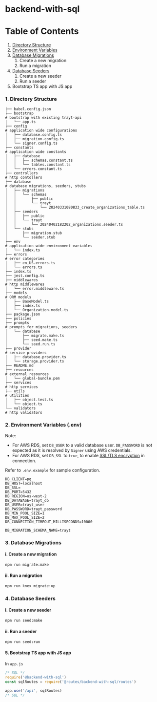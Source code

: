 # backend-with-sql

# Table of Contents
1. [Directory Structure](#directory-structure)
2. [Environment Variables](#environment-variables)
3. [Database Migrations](#database-migrations)
   1. Create a new migration
   2. Run a migration
4. [Database Seeders](#database-seeders)
   1. Create a new seeder
   2. Run a seeder
5. Bootstrap TS app with JS app

### 1. Directory Structure

<a name="directory-structure"></a>

```
├── babel.config.json
├── bootstrap                                                         # bootstrap with existing trayt-api
│   └── app.ts
├── config                                                            # application wide configurations
│   ├── database.config.ts
│   ├── migration.config.ts
│   └── signer.config.ts
├── constants                                                         # application wide constants
│   ├── database
│   │   ├── schemas.constant.ts
│   │   └── tables.constant.ts
│   └── errors.constant.ts
├── controllers                                                       # http contollers
├── database                                                          # database migrations, seeders, stubs
│   ├── migrations
│   │   └── schemas
│   │       ├── public
│   │       └── trayt
│   │           └── 20240331080833_create_organizations_table.ts
│   ├── seeders
│   │   ├── public
│   │   └── trayt
│   │       └── 20240402182202_organizations.seeder.ts
│   └── stubs
│       ├── migration.stub
│       └── seeder.stub
├── env                                                               # application wide environment variables
│   └── index.ts
├── errors                                                            # error categories
│   ├── en_US.errors.ts
│   └── errors.ts
├── index.ts
├── jest.config.ts
├── middlewares                                                       # http middlewares
│   └── error.middleware.ts
├── models                                                            # ORM models
│   ├── BaseModel.ts
│   ├── index.ts
│   └── Organization.model.ts
├── package.json
├── policies
├── prompts                                                           # prompts for migrations, seeders
│   └── database
│       ├── migrate.make.ts
│       ├── seed.make.ts
│       └── seed.run.ts
├── provider                                                          # service providers
│   ├── database.provider.ts
│   └── storage.provider.ts
├── README.md
├── resources                                                         # external resources
│   └── global-bundle.pem
├── services                                                          # http services
├── utils                                                             # utilities
│   ├── object.test.ts
│   └── object.ts
└── validators                                                        # http validators
```

### 2. Environment Variables (.env)

<a name="environment-variables"></a>

Note:

- For AWS RDS, set `DB_USER` to a valid database user. `DB_PASSWORD` is not expected as it is resolved by `Signer` using AWS credentials.
- For AWS RDS, set `DB_SSL` to `true`, to enable [SSL/TLS encryption](https://docs.aws.amazon.com/AmazonRDS/latest/UserGuide/UsingWithRDS.SSL.html) in connection.

Refer to `.env.example` for sample configuration.

```
DB_CLIENT=pg
DB_HOST=localhost
DB_SSL=
DB_PORT=5432
DB_REGION=us-west-2
DB_DATABASE=trayt_db
DB_USER=trayt_user
DB_PASSWORD=trayt_password
DB_MIN_POOL_SIZE=1
DB_MAX_POOL_SIZE=2
DB_CONNECTION_TIMEOUT_MILLISECONDS=10000

DB_MIGRATION_SCHEMA_NAME=trayt
```

### 3. Database Migrations

<a name="database-migrations"></a>

#### i. Create a new migration

```bash
npm run migrate:make
```

#### ii. Run a migration

```bash
npm run knex migrate:up
```

### 4. Database Seeders

<a name="database-seeders"></a>

#### i. Create a new seeder

```bash
npm run seed:make
```

#### ii. Run a seeder

```bash
npm run seed:run
```

#### 5. Bootstrap TS app with JS app

In `app.js`

```javascript
/* SQL */
require('@backend-with-sql')
const sqlRoutes = require('@routes/backend-with-sql/routes')

app.use('/api', sqlRoutes)
/* SQL */
```
